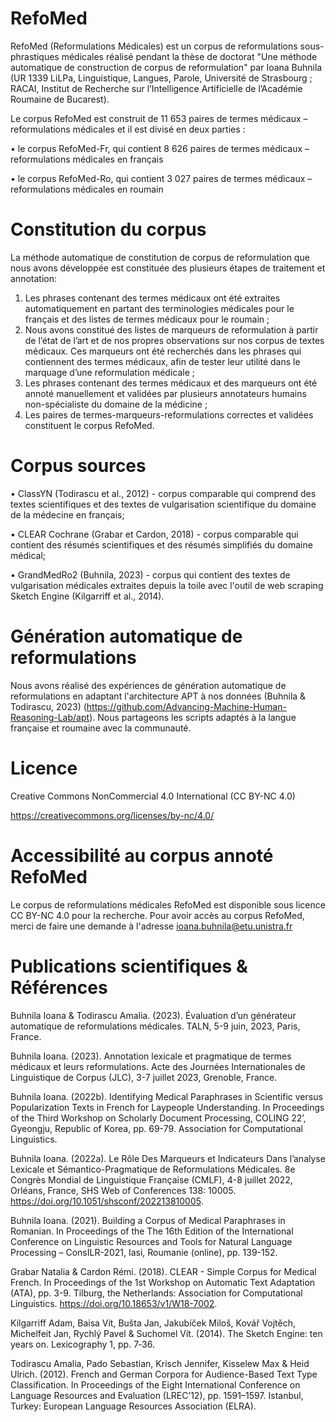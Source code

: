 # RefoMed

RefoMed (Reformulations Médicales) est un corpus de reformulations sous-phrastiques médicales réalisé pendant la thèse de doctorat "Une méthode automatique de construction de corpus de reformulation" par Ioana Buhnila (UR 1339 LiLPa, Linguistique, Langues, Parole, Université de Strasbourg ; RACAI, Institut de Recherche sur l’Intelligence Artificielle de l’Académie Roumaine de Bucarest).

Le corpus RefoMed est construit de 11 653 paires de termes médicaux – reformulations médicales et il est divisé en deux parties : 

•	le corpus RefoMed-Fr, qui contient 8 626 paires de termes médicaux – reformulations médicales en français

•	le corpus RefoMed-Ro, qui contient 3 027 paires de termes médicaux – reformulations médicales en roumain

# Constitution du corpus

La méthode automatique de constitution de corpus de reformulation que nous avons développée est constituée des plusieurs étapes de traitement et annotation:
1. Les phrases contenant des termes médicaux ont été extraites automatiquement en partant des terminologies médicales pour le français et des listes de termes médicaux pour le roumain ;
2. Nous avons constitué des listes de marqueurs de reformulation à partir de l’état de l’art et de nos propres observations sur nos corpus de textes médicaux. Ces marqueurs ont été recherchés dans les phrases qui contiennent des termes médicaux, afin de tester leur utilité dans le marquage d’une reformulation médicale ;
3. Les phrases contenant des termes médicaux et des marqueurs ont été annoté manuellement et validées par plusieurs annotateurs humains non-spécialiste du domaine de la médicine ;
4. Les paires de termes-marqueurs-reformulations correctes et validées constituent le corpus RefoMed.

# Corpus sources
•	ClassYN (Todirascu et al., 2012) - corpus comparable qui comprend des textes scientifiques et des textes de vulgarisation scientifique du domaine de la médecine en français;

•	CLEAR Cochrane (Grabar et Cardon, 2018) - corpus comparable qui contient des résumés scientifiques et des résumés simplifiés du domaine médical;

•	GrandMedRo2 (Buhnila, 2023) - corpus qui contient des textes de vulgarisation médicales extraites depuis la toile avec l'outil de web scraping Sketch Engine  (Kilgarriff et al., 2014).

# Génération automatique de reformulations
Nous avons réalisé des expériences de génération automatique de reformulations en adaptant l'architecture APT à nos données (Buhnila & Todirascu, 2023) (https://github.com/Advancing-Machine-Human-Reasoning-Lab/apt). 
Nous partageons les scripts adaptés à la langue française et roumaine avec la communauté.

# Licence
Creative Commons NonCommercial 4.0 International (CC BY-NC 4.0)

https://creativecommons.org/licenses/by-nc/4.0/ 

# Accessibilité au corpus annoté RefoMed

Le corpus de reformulations médicales RefoMed est disponible sous licence CC BY-NC 4.0 pour la recherche.
Pour avoir accès au corpus RefoMed, merci de faire une demande à l'adresse ioana.buhnila@etu.unistra.fr

# Publications scientifiques & Références

Buhnila Ioana & Todirascu Amalia. (2023). Évaluation d’un générateur automatique de reformulations médicales. TALN, 5-9 juin, 2023, Paris, France.

Buhnila Ioana. (2023). Annotation lexicale et pragmatique de termes médicaux et leurs reformulations. Acte des Journées Internationales de Linguistique de Corpus (JLC), 3-7 juillet 2023, Grenoble, France.

Buhnila Ioana. (2022b). Identifying Medical Paraphrases in Scientific versus Popularization Texts in French for Laypeople Understanding. In Proceedings of the Third Workshop on Scholarly Document Processing, COLING 22’, Gyeongju, Republic of Korea, pp. 69-79. Association for Computational Linguistics.

Buhnila Ioana. (2022a). Le Rôle Des Marqueurs et Indicateurs Dans l’analyse Lexicale et Sémantico-Pragmatique de Reformulations Médicales. 8e Congrès Mondial de Linguistique Française (CMLF), 4-8 juillet 2022, Orléans, France, SHS Web of Conferences 138: 10005. https://doi.org/10.1051/shsconf/202213810005.

Buhnila Ioana. (2021). Building a Corpus of Medical Paraphrases in Romanian. In Proceedings of the The 16th Edition of the International Conference on Linguistic Resources and Tools for Natural Language Processing – ConsILR-2021, Iasi, Roumanie (online), pp. 139-152.

Grabar Natalia & Cardon Rémi. (2018). CLEAR - Simple Corpus for Medical French. In Proceedings of the 1st Workshop on Automatic Text Adaptation (ATA), pp. 3-9. Tilburg, the Netherlands: Association for Computational Linguistics. https://doi.org/10.18653/v1/W18-7002.

Kilgarriff Adam, Baisa Vít, Bušta Jan, Jakubíček Miloš, Kovář Vojtěch, Michelfeit Jan, Rychlý Pavel & Suchomel Vít. (2014). The Sketch Engine: ten years on. Lexicography 1, pp. 7‑36.

Todirascu Amalia, Pado Sebastian, Krisch Jennifer, Kisselew Max & Heid Ulrich. (2012). French and German Corpora for Audience-Based Text Type Classification. In Proceedings of the Eight International Conference on Language Resources and Evaluation (LREC’12), pp. 1591–1597. Istanbul, Turkey: European Language Resources Association (ELRA).
